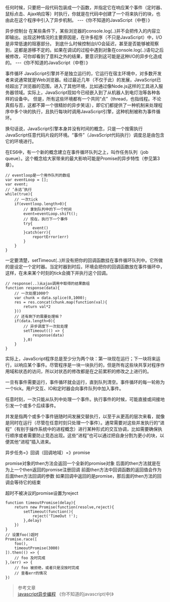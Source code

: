 
任何时候，只要把一段代码包装成一个函数，并指定它在响应某个事件（定时器、鼠标点击、Ajax响应等）时执行，你就是在代码中创建了一个将来执行的块，也由此在这个程序中引入了异步机制。
---《你不知道的JavaScript（中卷）》

异步控制台
在某些条件下，某些浏览器的console.log(..)并不会把传入的内容立即输出。出现这种情况的主要原因是，在许多程序（不只是JavaScript）中，I/O是非常低速的阻塞部分。
到底什么时候控制台I/O会延迟，甚至是否能够被观察到，这都是游移不定的。如果在调试的过程中遇到对象在console.log(..)语句之后被修改，可你却看到了意料之外的结果，要意识到这可能是这种I/O的异步化造成的。
---《你不知道的JavaScript（中卷）》


事件循环
JavaScript引擎并不是独立运行的，它运行在宿主环境中，对多数开发者来说通常就是Web浏览器。经过最近几年（不仅于此）的发展，JavaScript已经超出了浏览器的范围，进入了其他环境，比如通过像Node.js这样的工具进入服务器领域。实际上，JavaScript现如今已经嵌入到了从机器人到电灯泡等各种各样的设备中。
但是，所有这些环境都有一个共同“点”（thread，也指线程。不论真假与否，这都不算一个很精妙的异步笑话），即它们都提供了一种机制来处理程序中多个块的执行，且执行每块时调用JavaScript引擎，这种机制被称为事件循环。

换句话说，JavaScript引擎本身并没有时间的概念，只是一个按需执行JavaScript任意代码片段的环境。“事件”（JavaScript代码执行）调度总是由包含它的环境进行。


在ES6中，有一个新的概念建立在事件循环队列之上，叫作任务队列（job queue）。这个概念给大家带来的最大影响可能是Promise的异步特性（参见第3章）。

```
// eventloop是一个用作队列的数组    
var eventLoop = [];
var event;
// ‘永远’执行
while(true){
    // 一次tick
    if(eventloop.length>0){
        // 拿到队列中的下一个时间
        event=eventLoop.shift();
        // 现在，执行下一个事件
        try{
            event()
        }catch(err){
            reportError(err)
        }
    }
}

```
一定要清楚，setTimeout(..)并没有把你的回调函数挂在事件循环队列中。它所做的是设定一个定时器。当定时器到时后，环境会把你的回调函数放在事件循环中，这样，在未来某个时刻的tick会摘下并执行这个回调。

```
// response(..)从ajax调用中取得的结果数组
function response(data){
    // 一次处理1000个
    var chunk = data.splice(0,1000);
    res = res.concat(chunk.map(function(val){
        return val*2
    }))
    // 还有剩下的需要处理嘛？
    if(data.length>0){
        // 异步调度下一次批处理
        setTimeout(() => {
            response(data)
        },0)
    }            
}
```

实际上，JavaScript程序总是至少分为两个块：第一块现在运行；下一块将来运行，以响应某个事件。尽管程序是一块一块执行的，但是所有这些块共享对程序作用域和状态的访问，所以对状态的修改都是在之前累积的修改之上进行的。

一旦有事件需要运行，事件循环就会运行，直到队列清空。事件循环的每一轮称为一个tick。用户交互、IO和定时器会向事件队列中加入事件。

任意时刻，一次只能从队列中处理一个事件。执行事件的时候，可能直接或间接地引发一个或多个后续事件。

并发是指两个或多个事件链随时间发展交替执行，以至于从更高的层次来看，就像是同时在运行（尽管在任意时刻只处理一个事件）。通常需要对这些并发执行的“进程”（有别于操作系统中的进程概念）进行某种形式的交互协调，比如需要确保执行顺序或者需要防止竞态出现。这些“进程”也可以通过把自身分割为更小的块，以便其他“进程”插入进来。

异步任务=》回调（回调地域）=》promise

promise对象的then方法会返回一个全新的promise对象
后面的then方法就是在为上一个then返回的promise注册回调
前面then方法中回调函数的返回值会作为后面then方法回调的参数
如果回调中返回的是promise，那后面的then方法的回调会等待它的结束


超时不被决议的promise设置为reject

```
function timeoutPromise(delay){
    return new Promise(function(resolve,reject){
        setTimeout(function(){
            reject('TimeOut !');
        },delay)
    })
}
// 设置foo()超时
Promise.race([
    foo(),
    timeoutPromise(3000)
]).then(() => {
    // foo 及时完成
},(err) => {
    // foo 被拒绝，或者只是没按时完成
    // 查看err的情况
})
```


> 参考文章  
> [javascript异步编程](https://segmentfault.com/a/1190000015711829)
> 《你不知道的javascript(中)》